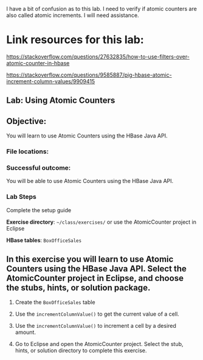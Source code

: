 I have a bit of confusion as to this lab. I need to verify if atomic counters are also called atomic increments. I will need assistance.

# Link resources for this lab:

https://stackoverflow.com/questions/27632835/how-to-use-filters-over-atomic-counter-in-hbase

https://stackoverflow.com/questions/9585887/pig-hbase-atomic-increment-column-values/9909415

## Lab: Using Atomic Counters

## Objective:
You will learn to use Atomic Counters using the HBase Java API.

### File locations:

### Successful outcome:
You will be able to use Atomic Counters using the HBase Java API.

### Lab Steps

Complete the setup guide

**Exercise directory**:   `~/class/exercises/`   or use the AtomicCounter project in Eclipse

**HBase tables**:         `BoxOfficeSales`

In this exercise you will learn to use Atomic Counters using the HBase Java API. Select the AtomicCounter project in Eclipse, and choose the stubs, hints, or solution package.
----

1.  Create the `BoxOfficeSales` table

1.  Use the `incrementColumnValue()` to get the current value of a cell.

1.  Use the `incrementColumnValue()` to increment a cell by a desired amount.

1.  Go to Eclipse and open the AtomicCounter project. Select the stub, hints, or solution directory to complete this exercise.
